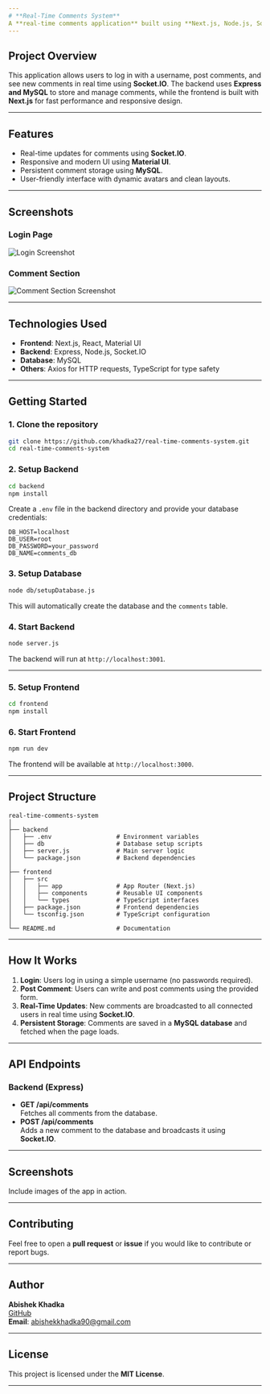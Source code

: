 ```yaml
---
# **Real-Time Comments System**
A **real-time comments application** built using **Next.js, Node.js, Socket.IO, and MySQL**, with a responsive and clean UI styled using **Material UI (MUI)**.
---
```


## **Project Overview**

This application allows users to log in with a username, post comments, and see new comments in real time using **Socket.IO**. The backend uses **Express and MySQL** to store and manage comments, while the frontend is built with **Next.js** for fast performance and responsive design.

---

## **Features**

- Real-time updates for comments using **Socket.IO**.
- Responsive and modern UI using **Material UI**.
- Persistent comment storage using **MySQL**.
- User-friendly interface with dynamic avatars and clean layouts.

---

## **Screenshots**

### **Login Page**

![Login Screenshot](https://via.placeholder.com/600x300.png?text=Login+Page)

### **Comment Section**

![Comment Section Screenshot](https://via.placeholder.com/600x300.png?text=Comments+Section)

---

## **Technologies Used**

- **Frontend**: Next.js, React, Material UI
- **Backend**: Express, Node.js, Socket.IO
- **Database**: MySQL
- **Others**: Axios for HTTP requests, TypeScript for type safety

---

## **Getting Started**

### **1. Clone the repository**

```bash
git clone https://github.com/khadka27/real-time-comments-system.git
cd real-time-comments-system
```

### **2. Setup Backend**

```bash
cd backend
npm install
```

Create a `.env` file in the backend directory and provide your database credentials:

```
DB_HOST=localhost
DB_USER=root
DB_PASSWORD=your_password
DB_NAME=comments_db
```

### **3. Setup Database**

```bash
node db/setupDatabase.js
```

This will automatically create the database and the `comments` table.

### **4. Start Backend**

```bash
node server.js
```

The backend will run at `http://localhost:3001`.

---

### **5. Setup Frontend**

```bash
cd frontend
npm install
```

### **6. Start Frontend**

```bash
npm run dev
```

The frontend will be available at `http://localhost:3000`.

---

## **Project Structure**

```
real-time-comments-system
│
├── backend
│   ├── .env                  # Environment variables
│   ├── db                    # Database setup scripts
│   ├── server.js             # Main server logic
│   └── package.json          # Backend dependencies
│
├── frontend
│   ├── src
│   │   ├── app               # App Router (Next.js)
│   │   ├── components        # Reusable UI components
│   │   └── types             # TypeScript interfaces
│   ├── package.json          # Frontend dependencies
│   └── tsconfig.json         # TypeScript configuration
│
└── README.md                 # Documentation
```

---

## **How It Works**

1. **Login**: Users log in using a simple username (no passwords required).
2. **Post Comment**: Users can write and post comments using the provided form.
3. **Real-Time Updates**: New comments are broadcasted to all connected users in real time using **Socket.IO**.
4. **Persistent Storage**: Comments are saved in a **MySQL database** and fetched when the page loads.

---

## **API Endpoints**

### **Backend (Express)**

- **GET /api/comments**  
  Fetches all comments from the database.
- **POST /api/comments**  
  Adds a new comment to the database and broadcasts it using **Socket.IO**.

---

## **Screenshots**

Include images of the app in action.

---

## **Contributing**

Feel free to open a **pull request** or **issue** if you would like to contribute or report bugs.

---

## **Author**

**Abishek Khadka**  
[GitHub](https://github.com/khadka27)  
**Email**: abishekkhadka90@gmail.com

---

## **License**

This project is licensed under the **MIT License**.

---

